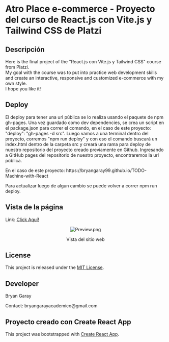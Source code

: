 # Atro Place e-commerce - Proyecto del curso de React.js con Vite.js y Tailwind CSS de Platzi

## Descripción
Here is the final project of the "React.js con Vite.js y Tailwind CSS" course from Platzi. 
<br/> My goal with the course was to put into practice web development skills and create an interactive, 
responsive and customized e-commerce with my own style. 
<br/>I hope you like it!
</p>

## Deploy 
El deploy para tener una url pública se lo realiza usando el paquete de npm gh-pages. Una vez guardado como dev
dependencies, se crea un script en el package.json para correr el comando, en el caso de este proyecto:
"deploy": "gh-pages -d src". Luego vamos a una terminal dentro del proyecto, corremos "npm run deploy" y con eso
el comando buscará un index.html dentro de la carpeta src y creará una rama para deploy de nuestro repositorio del 
proyecto creado previamente en Github. Ingresando a GitHub pages del repositorio de nuestro proyecto, encontraremos 
la url pública. 
<p>En el caso de este proyecto: https://bryangaray99.github.io/TODO-Machine-with-React</p>
<p>Para actualizar luego de algun cambio se puede volver a correr npm run deploy.</p>

## Vista de la página 
Link: <a href="https://bryangaray99.github.io/Aync-landing-page/" target="_blank" rel="noopener noreferrer">Click Aquí!</a>

<p align="center">
  <img src="/src/assets/preview.png" alt="Preview.png">
  <p align="center">Vista del sitio web</p>
</p>

## License
This project is released under the [MIT License](https://opensource.org/licenses/MIT).

## Developer
<p>Bryan Garay</p>
<p>Contact: bryangarayacademico@gmail.com</p>

## Proyecto creado con Create React App

This project was bootstrapped with [Create React App](https://github.com/facebook/create-react-app).
